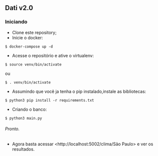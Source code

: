 ## Dati v2.0


### Iniciando

- Clone este  repository;
- Inicie o docker:
```
$ docker-compose up -d
```

- Acesse o repositório e ative o virtualenv:
```
$ source venv/bin/activate
```
ou
```
$ . venv/bin/activate

```
- Assumindo que você ja tenha o pip instalado,instale as bibliotecas:
```
$ python3 pip install -r requirements.txt
```

- Criando o banco:
```
$ python3 main.py
```
###### Pronto.
- Agora basta acessar <http://localhost:5002/clima/São Paulo> e ver os resultados.

